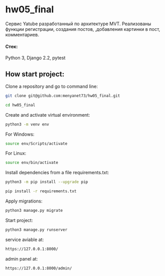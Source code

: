 # hw05_final
Сервис Yatube разработанный по архитектуре MVT. Реализованы функции регистрации, создания постов, ,добавления картинки в пост, комментариев.

#### Стек:
Python 3, Django 2.2, pytest

## How start project:

Clone a repository and go to command line:

```sh
git clone git@github.com:menyanet73/hw05_final.git
```

```sh
cd hw05_final
```

Create and activate virtual environment:

```sh
python3 -m venv env
```
For Windows:
```sh
source env/Scripts/activate  
```
For Linux:
```sh
source env/bin/activate  
```

Install dependencies from a file requirements.txt:

```sh
python3 -m pip install --upgrade pip
```

```sh
pip install -r requirements.txt
```

Apply migrations:

```sh
python3 manage.py migrate
```

Start project:

```sh
python3 manage.py runserver
```

service aviable at:
```sh
https://127.0.0.1:8000/
```

admin panel at:
```sh
https://127.0.0.1:8000/admin/
```
